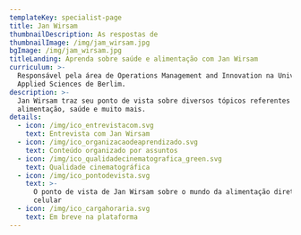 ```yaml
---
templateKey: specialist-page
title: Jan Wirsam
thumbnailDescription: As respostas de
thumbnailImage: /img/jam_wirsam.jpg
bgImage: /img/jam_wirsam.jpg
titleLanding: Aprenda sobre saúde e alimentação com Jan Wirsam
curriculum: >-
  Responsável pela área de Operations Management and Innovation na University of
  Applied Sciences de Berlim.
description: >-
  Jan Wirsam traz seu ponto de vista sobre diversos tópicos referentes à
  alimentação, saúde e muito mais.
details:
  - icon: /img/ico_entrevistacom.svg
    text: Entrevista com Jan Wirsam
  - icon: /img/ico_organizacaodeaprendizado.svg
    text: Conteúdo organizado por assuntos
  - icon: /img/ico_qualidadecinematografica_green.svg
    text: Qualidade cinematográfica
  - icon: /img/ico_pontodevista.svg
    text: >-
      O ponto de vista de Jan Wirsam sobre o mundo da alimentação direto no seu
      celular
  - icon: /img/ico_cargahoraria.svg
    text: Em breve na plataforma
---
```


